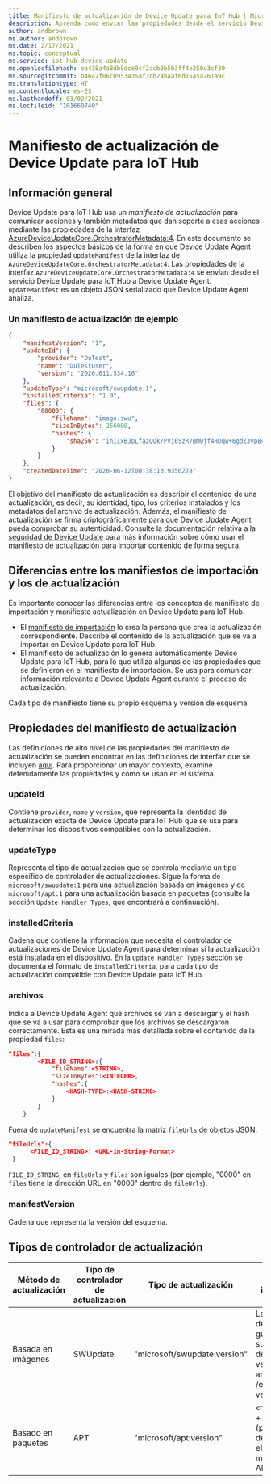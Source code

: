 ```yaml
---
title: Manifiesto de actualización de Device Update para IoT Hub | Microsoft Docs
description: Aprenda cómo enviar las propiedades desde el servicio Device Update al dispositivo durante una actualización.
author: andbrown
ms.author: andbrown
ms.date: 2/17/2021
ms.topic: conceptual
ms.service: iot-hub-device-update
ms.openlocfilehash: ea438a4a8db8dce9cf2acb0b5b3ff4e250c3cf39
ms.sourcegitcommit: b4647f06c0953435af3cb24baaf6d15a5a761a9c
ms.translationtype: HT
ms.contentlocale: es-ES
ms.lasthandoff: 03/02/2021
ms.locfileid: "101660740"
---
```

# <a name="device-update-for-iot-hub-update-manifest"></a>Manifiesto de actualización de Device Update para IoT Hub

## <a name="overview"></a>Información general

Device Update para IoT Hub usa un _manifiesto de actualización_ para comunicar acciones y también metadatos que dan soporte a esas acciones mediante las propiedades de la interfaz [AzureDeviceUpdateCore.OrchestratorMetadata:4](./device-update-plug-and-play.md).
En este documento se describen los aspectos básicos de la forma en que Device Update Agent utiliza la propiedad `updateManifest` de la interfaz de `AzureDeviceUpdateCore.OrchestratorMetadata:4`. Las propiedades de la interfaz `AzureDeviceUpdateCore.OrchestratorMetadata:4` se envían desde el servicio Device Update para IoT Hub a Device Update Agent. `updateManifest` es un objeto JSON serializado que Device Update Agent analiza.

### <a name="an-example-update-manifest"></a>Un manifiesto de actualización de ejemplo

```JSON
{
    "manifestVersion": "1",
    "updateId": {
        "provider": "DuTest",
        "name": "DuTestUser",
        "version": "2020.611.534.16"
    },
    "updateType": "microsoft/swupdate:1",
    "installedCriteria": "1.0",
    "files": {
        "00000": {
            "fileName": "image.swu",
            "sizeInBytes": 256000,
            "hashes": {
                "sha256": "IhIIxBJpLfazQOk/PVi6SzR7BM0jf4HDqw+6gdZ3vp8="
            }
        }
    },
    "createdDateTime": "2020-06-12T00:38:13.9350278"
}
```

El objetivo del manifiesto de actualización es describir el contenido de una actualización, es decir, su identidad, tipo, los criterios instalados y los metadatos del archivo de actualización. Además, el manifiesto de actualización se firma criptográficamente para que Device Update Agent pueda comprobar su autenticidad. Consulte la documentación relativa a la [seguridad de Device Update](./device-update-security.md) para más información sobre cómo usar el manifiesto de actualización para importar contenido de forma segura.

## <a name="import-manifest-vs-update-manifest"></a>Diferencias entre los manifiestos de importación y los de actualización

Es importante conocer las diferencias entre los conceptos de manifiesto de importación y manifiesto actualización en Device Update para IoT Hub. 
* El [manifiesto de importación](./import-concepts.md) lo crea la persona que crea la actualización correspondiente. Describe el contenido de la actualización que se va a importar en Device Update para IoT Hub. 
* El manifiesto de actualización lo genera automáticamente Device Update para IoT Hub, para lo que utiliza algunas de las propiedades que se definieron en el manifiesto de importación. Se usa para comunicar información relevante a Device Update Agent durante el proceso de actualización. 

Cada tipo de manifiesto tiene su propio esquema y versión de esquema.

## <a name="update-manifest-properties"></a>Propiedades del manifiesto de actualización

Las definiciones de alto nivel de las propiedades del manifiesto de actualización se pueden encontrar en las definiciones de interfaz que se incluyen [aquí](./device-update-plug-and-play.md). Para proporcionar un mayor contexto, examine detenidamente las propiedades y cómo se usan en el sistema.

### <a name="updateid"></a>updateId

Contiene `provider`, `name` y `version`, que representa la identidad de actualización exacta de Device Update para IoT Hub que se usa para determinar los dispositivos compatibles con la actualización.

### <a name="updatetype"></a>updateType

Representa el tipo de actualización que se controla mediante un tipo específico de controlador de actualizaciones. Sigue la forma de `microsoft/swupdate:1` para una actualización basada en imágenes y de `microsoft/apt:1` para una actualización basada en paquetes (consulte la sección `Update Handler Types`, que encontrará a continuación).

### <a name="installedcriteria"></a>installedCriteria

Cadena que contiene la información que necesita el controlador de actualizaciones de Device Update Agent para determinar si la actualización está instalada en el dispositivo. En la `Update Handler Types` sección se documenta el formato de `installedCriteria`, para cada tipo de actualización compatible con Device Update para IoT Hub.

### <a name="files"></a>archivos

Indica a Device Update Agent qué archivos se van a descargar y el hash que se va a usar para comprobar que los archivos se descargaron correctamente.
Esta es una mirada más detallada sobre el contenido de la propiedad `files`:

```json
"files":{
        <FILE_ID_STRING>:{
            "fileName":<STRING>,
            "sizeInBytes":<INTEGER>,
            "hashes":{
                <HASH-TYPE>:<HASH-STRING>
            }
        }
    }
```

Fuera de `updateManifest` se encuentra la matriz `fileUrls` de objetos JSON.

```json
"fileUrls":{
      <FILE_ID_STRING>: <URL-in-String-Format>
 }
```

`FILE_ID_STRING`, en `fileUrls` y `files` son iguales (por ejemplo, "0000" en `files` tiene la dirección URL en "0000" dentro de `fileUrls`).

### <a name="manifestversion"></a>manifestVersion

Cadena que representa la versión del esquema.

## <a name="update-handler-types"></a>Tipos de controlador de actualización

|Método de actualización|Tipo de controlador de actualización|Tipo de actualización|Criterios instalados|Archivos que se esperan publicar|
|-------------|-------------------|----------|-----------------|--------------|
|Basada en imágenes|SWUpdate|"microsoft/swupdate:version"|La imagen de referencia guarda la sugerencia de su versión en el archivo /etc/adu-version.  |Archivo .swu que contiene una imagen de SWUpdate|
|Basado en paquetes|APT|"microsoft/apt:version"|`<name>` + "-" + `<version>` (propiedades definidas en el archivo de manifiesto APT)|`<APT Update Manifest>`.json que contiene la lista de paquetes y la configuración de APT|

